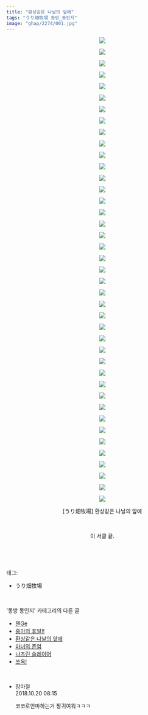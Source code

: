 ```yaml
---
title: "환상같은 나날의 앞에"
tags: "うり畑牧場 동방_동인지"
image: "ghap/2274/001.jpg"
---
```

<div class="article">
<p style="text-align: center; clear: none; float: none;"><img src="{{ site.nasurl }}/ghap/2274/001.jpg"/></p>
<p style="text-align: center; clear: none; float: none;"><img src="{{ site.nasurl }}/ghap/2274/002.jpg"/></p>
<p style="text-align: center; clear: none; float: none;"><img src="{{ site.nasurl }}/ghap/2274/003.jpg"/></p>
<p style="text-align: center; clear: none; float: none;"><img src="{{ site.nasurl }}/ghap/2274/004.jpg"/></p>
<p style="text-align: center; clear: none; float: none;"><img src="{{ site.nasurl }}/ghap/2274/005.jpg"/></p>
<p style="text-align: center; clear: none; float: none;"><img src="{{ site.nasurl }}/ghap/2274/006.jpg"/></p>
<p style="text-align: center; clear: none; float: none;"><img src="{{ site.nasurl }}/ghap/2274/007.jpg"/></p>
<p style="text-align: center; clear: none; float: none;"><img src="{{ site.nasurl }}/ghap/2274/008.jpg"/></p>
<p style="text-align: center; clear: none; float: none;"><img src="{{ site.nasurl }}/ghap/2274/009.jpg"/></p>
<p style="text-align: center; clear: none; float: none;"><img src="{{ site.nasurl }}/ghap/2274/010.jpg"/></p>
<p style="text-align: center; clear: none; float: none;"><img src="{{ site.nasurl }}/ghap/2274/011.jpg"/></p>
<p style="text-align: center; clear: none; float: none;"><img src="{{ site.nasurl }}/ghap/2274/012.jpg"/></p>
<p style="text-align: center; clear: none; float: none;"><img src="{{ site.nasurl }}/ghap/2274/013.jpg"/></p>
<p style="text-align: center; clear: none; float: none;"><img src="{{ site.nasurl }}/ghap/2274/014.jpg"/></p>
<p style="text-align: center; clear: none; float: none;"><img src="{{ site.nasurl }}/ghap/2274/015.jpg"/></p>
<p style="text-align: center; clear: none; float: none;"><img src="{{ site.nasurl }}/ghap/2274/016.jpg"/></p>
<p style="text-align: center; clear: none; float: none;"><img src="{{ site.nasurl }}/ghap/2274/017.jpg"/></p>
<p style="text-align: center; clear: none; float: none;"><img src="{{ site.nasurl }}/ghap/2274/018.jpg"/></p>
<p style="text-align: center; clear: none; float: none;"><img src="{{ site.nasurl }}/ghap/2274/019.jpg"/></p>
<p style="text-align: center; clear: none; float: none;"><img src="{{ site.nasurl }}/ghap/2274/020.jpg"/></p>
<p style="text-align: center; clear: none; float: none;"><img src="{{ site.nasurl }}/ghap/2274/021.jpg"/></p>
<p style="text-align: center; clear: none; float: none;"><img src="{{ site.nasurl }}/ghap/2274/022.jpg"/></p>
<p style="text-align: center; clear: none; float: none;"><img src="{{ site.nasurl }}/ghap/2274/023.jpg"/></p>
<p style="text-align: center; clear: none; float: none;"><img src="{{ site.nasurl }}/ghap/2274/024.jpg"/></p>
<p style="text-align: center; clear: none; float: none;"><img src="{{ site.nasurl }}/ghap/2274/025.jpg"/></p>
<p style="text-align: center; clear: none; float: none;"><img src="{{ site.nasurl }}/ghap/2274/026.jpg"/></p>
<p style="text-align: center; clear: none; float: none;"><img src="{{ site.nasurl }}/ghap/2274/027.jpg"/></p>
<p style="text-align: center; clear: none; float: none;"><img src="{{ site.nasurl }}/ghap/2274/028.jpg"/></p>
<p style="text-align: center; clear: none; float: none;"><img src="{{ site.nasurl }}/ghap/2274/029.jpg"/></p>
<p style="text-align: center; clear: none; float: none;"><img src="{{ site.nasurl }}/ghap/2274/030.jpg"/></p>
<p style="text-align: center; clear: none; float: none;"><img src="{{ site.nasurl }}/ghap/2274/031.jpg"/></p>
<p style="text-align: center; clear: none; float: none;"><img src="{{ site.nasurl }}/ghap/2274/032.jpg"/></p>
<p style="text-align: center; clear: none; float: none;"><img src="{{ site.nasurl }}/ghap/2274/033.jpg"/></p>
<p style="text-align: center; clear: none; float: none;"><img src="{{ site.nasurl }}/ghap/2274/034.jpg"/></p>
<p style="text-align: center; clear: none; float: none;"><img src="{{ site.nasurl }}/ghap/2274/035.jpg"/></p>
<p style="text-align: center; clear: none; float: none;"><img src="{{ site.nasurl }}/ghap/2274/036.jpg"/></p>
<p style="text-align: center; clear: none; float: none;"><img src="{{ site.nasurl }}/ghap/2274/037.jpg"/></p>
<p style="text-align: center; clear: none; float: none;"><img src="{{ site.nasurl }}/ghap/2274/038.jpg"/></p>
<p style="text-align: center; clear: none; float: none;"><img src="{{ site.nasurl }}/ghap/2274/039.jpg"/></p>
<p style="text-align: center; clear: none; float: none;"><img src="{{ site.nasurl }}/ghap/2274/040.jpg"/></p>
<p style="text-align: center; clear: none; float: none;"><img src="{{ site.nasurl }}/ghap/2274/041.jpg"/></p>
<p style="text-align: center; clear: none; float: none;">[うり畑牧場] 환상같은 나날의 앞에</p>
<p style="text-align: center; clear: none; float: none;"><br/></p>
<p style="text-align: center; clear: none; float: none;">이 서클 끝.</p>
<p><br/></p>
</div><br/>
<div class="tagTrail">
<p>태그: </p>
<ul>
<li>うり畑牧場</li>
</ul>
</div><br/>
<div class="another">
<p>'동방 동인지' 카테고리의 다른 글</p>
<ul>
<li><a href="/2016-09-22-ghap_2277">첸Ge</a></li>
<li><a href="/2016-09-22-ghap_2276">홍마의 휴일!!</a></li>
<li><a href="/2016-09-22-ghap_2274">환상같은 나날의 앞에</a></li>
<li><a href="/2016-09-22-ghap_2273">마녀의 존엄</a></li>
<li><a href="/2016-09-22-ghap_2271">나즈린 슬레이어</a></li>
<li><a href="/2016-09-22-ghap_2269">쏘옥!</a></li>
</ul>
</div><br/>
<div class="cb_module cb_fluid">
<div class="cb_wrt cb_profile">
<div class="comment">
<ul>
<li class="cb_thumb_off" id="comment15358633">
<div class="cb_comment_area">
<div class="cb_info_area">
<div class="cb_section">
<span class="cb_nick_name">장마철</span>
</div>
<div class="cb_section">
<span class="cb_date">2018.10.20 08:15 </span>
</div>
</div>
<div class="cb_dsc_comment">
<p class="cb_dsc">
											코코로안마하는거 짱귀여워ㅋㅋㅋ
										</p>
</div>
</div></li>
</ul>
</div>
</div><!-- commentList close -->
</div><br/>
